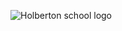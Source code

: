 ![Holberton school logo](https://secure.meetupstatic.com/photos/event/b/c/5/6/highres_475548214.jpeg)

